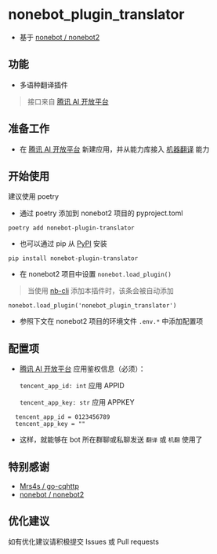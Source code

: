 <!--
 * @Author       : Lancercmd
 * @Date         : 2020-12-15 10:21:55
 * @LastEditors  : Lancercmd
 * @LastEditTime : 2020-12-15 13:52:20
 * @Description  : None
 * @GitHub       : https://github.com/Lancercmd
-->
# nonebot_plugin_translator

- 基于 [nonebot / nonebot2](https://github.com/nonebot/nonebot2)

## 功能

- 多语种翻译插件

> 接口来自 [腾讯 AI 开放平台](https://ai.qq.com/product/nlptrans.shtml)

## 准备工作

- 在 [腾讯 AI 开放平台](https://ai.qq.com/console/) 新建应用，并从能力库接入 [机器翻译](https://ai.qq.com/console/capability/detail/7) 能力

## 开始使用

建议使用 poetry

- 通过 poetry 添加到 nonebot2 项目的 pyproject.toml

``` {.sourceCode .bash}
poetry add nonebot-plugin-translator
```

- 也可以通过 pip 从 [PyPI](https://pypi.org/project/nonebot-plugin-translator/) 安装

``` {.sourceCode .bash}
pip install nonebot-plugin-translator
```

- 在 nonebot2 项目中设置 `nonebot.load_plugin()`
> 当使用 [nb-cli](https://github.com/nonebot/nb-cli) 添加本插件时，该条会被自动添加

``` {.sourceCode .python}
nonebot.load_plugin('nonebot_plugin_translator')
```

- 参照下文在 nonebot2 项目的环境文件 `.env.*` 中添加配置项

## 配置项

- [腾讯 AI 开放平台](https://ai.qq.com/console/) 应用鉴权信息（必须）：

  `tencent_app_id: int` 应用 APPID

  `tencent_app_key: str` 应用 APPKEY

``` {.sourceCode .bash}
  tencent_app_id = 0123456789
  tencent_app_key = ""
```

- 这样，就能够在 bot 所在群聊或私聊发送 `翻译` 或 `机翻` 使用了

## 特别感谢

- [Mrs4s / go-cqhttp](https://github.com/Mrs4s/go-cqhttp)
- [nonebot / nonebot2](https://github.com/nonebot/nonebot2)

## 优化建议

如有优化建议请积极提交 Issues 或 Pull requests
